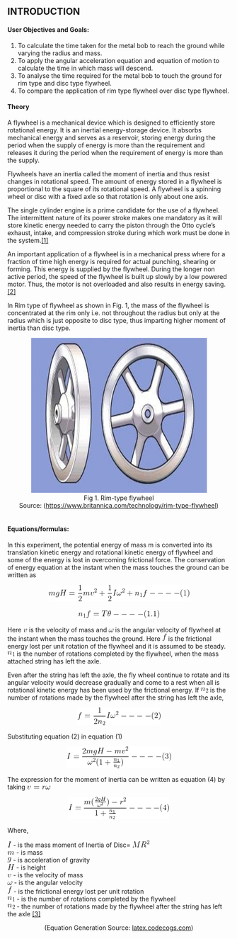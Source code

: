 ## INTRODUCTION<br>

#### User Objectives and Goals:

1. To calculate the time taken for the metal bob to reach the ground while varying the radius and mass.
2. To apply the angular acceleration equation and equation of motion to calculate the time in which mass will descend.
3. To analyse the time required for the metal bob to touch the ground for rim type and disc type flywheel.
4. To compare the application of rim type flywheel over disc type flywheel.

#### Theory

A flywheel is a mechanical device which is designed to efficiently store rotational energy. It is an inertial energy-storage device. It absorbs mechanical energy and serves as a reservoir, storing energy during the period when the supply of energy is more than the requirement and releases it during the period when the requirement of energy is more than the supply.

Flywheels have an inertia called the moment of inertia and thus resist changes in rotational speed. The amount of energy stored in a flywheel is proportional to the square of its rotational speed. A flywheel is a spinning wheel or disc with a fixed axle so that rotation is only about one axis.

The single cylinder engine is a prime candidate for the use of a flywheel. The intermittent nature of its power stroke makes one mandatory as it will store kinetic energy needed to carry the piston through the Otto cycle’s exhaust, intake, and compression stroke during which work must be done in the system.<a href="references.html">[1]</a>

An important application of a flywheel is in a mechanical press where for a fraction of time high energy is required for actual punching, shearing or forming. This energy is supplied by the flywheel. During the longer non active period, the speed of the flywheel is built up slowly by a low powered motor. Thus, the motor is not overloaded and also results in energy saving.<a href="references.html">[2]</a>

In Rim type of flywheel as shown in Fig. 1, the mass of the flywheel is concentrated at the rim only i.e. not throughout the radius but only at the radius which is just opposite to disc type, thus imparting higher moment of inertia than disc type.

<center>
  <img src="images/rimImage.png" height="350" width="400">
</center>
 <center> Fig 1. Rim-type flywheel</center>
<center>Source: (<a href="https://www.britannica.com/technology/rim-type-flywheel">https://www.britannica.com/technology/rim-type-flywheel</a>)
</center><br>

#### Equations/formulas:

In this experiment, the potential energy of mass m is converted into its translation kinetic energy and rotational kinetic energy of flywheel and some of the energy is lost in overcoming frictional force. The conservation of energy equation at the instant when the mass touches the ground can be written as

<center><img src="./images/equations/mgh.png" title="mgH = \frac {1}{2}mv^2+\frac{1}{2}I\omega^2+n_1f----(1)" /></center><br>
<center><img src="./images/equations/n1f.png" title="n_1f = T\theta----(1.1)" /></center>

Here <img src="./images/equations/v.png" title="v" /> is the velocity of mass and <img src="./images/equations/omega.png" title="\omega" /> is the angular velocity of flywheel at the instant when the mass touches the ground. Here <img src="./images/equations/f.png" title="f" /> is the frictional energy lost per unit rotation of the flywheel and it is assumed to be steady. <img src="./images/equations/n1.png" title="n_1" /> is the number of rotations completed by the flywheel, when the mass attached string has left the axle.

Even after the string has left the axle, the fly wheel continue to rotate and its angular velocity would decrease gradually and come to a rest when all is rotational kinetic energy has been used by the frictional energy. If <img src="./images/equations/n2.png" title="n_2" /> is the number of rotations made by the flywheel after the string has left the axle,

<center><img src="./images/equations/feq.png" title="f = \frac{1}{2n_2}I\omega^2----(2)" /></center>

Substituting equation (2) in equation (1)

<center><img src="./images/equations/i1.png" title="I = \frac{2mgH-mv^2}{\omega^2(1+\frac{n_1}{n_2})}----(3)" /></center>

The expression for the moment of inertia can be written as equation (4) by taking <img src="./images/equations/v2.png" title="v = r\omega" />

<center><img src="./images/equations/i2.png" title="I = \frac{m(\frac{2gH}{\omega^2})-r^2}{1+\frac{n_1}{n_2}}----(4)" /></center>

Where,

<img src="./images/equations/i3.png" title="I" /> - is the mass moment of Inertia of Disc= <img src="./images/equations/mr.png" title="MR^2" /><br>
<img src="./images/equations/m.png" title="m" /> - is mass<br>
<img src="./images/equations/g.png" title="g" /> - is acceleration of gravity<br>
<img src="./images/equations/h.png" title="H" /> - is height<br>
<img src="./images/equations/v.png" title="v" /> - is the velocity of mass<br>
<img src="./images/equations/omega.png" title="\omega" /> - is the angular velocity<br>
<img src="./images/equations/f.png" title="f" /> - is the frictional energy lost per unit rotation<br>
<img src="./images/equations/n1.png" title="n_1" /> - is the number of rotations completed by the flywheel<br>
<img src="./images/equations/n2.png" title="n_2" /> - the number of rotations made by the flywheel after the string has left the axle <a href="references.html">[3]</a><br>

<center>(Equation Generation Source: <a href="http://latex.codecogs.com/">latex.codecogs.com</a>)</center>
